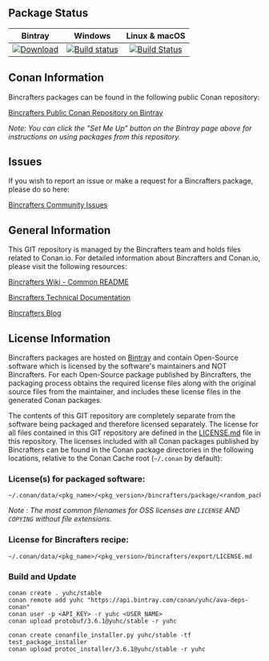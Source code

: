## Package Status

| Bintray | Windows | Linux & macOS |
|:--------:|:---------:|:-----------------:|
|[![Download](https://api.bintray.com/packages/bincrafters/public-conan/protobuf%3Abincrafters/images/download.svg)](https://bintray.com/bincrafters/public-conan/protobuf%3Abincrafters/_latestVersion)|[![Build status](https://ci.appveyor.com/api/projects/status/github/bincrafters/conan-protobuf?svg=true)](https://ci.appveyor.com/project/bincrafters/conan-protobuf)|[![Build Status](https://travis-ci.com/bincrafters/conan-protobuf.svg)](https://travis-ci.com/bincrafters/conan-protobuf)|

## Conan Information

Bincrafters packages can be found in the following public Conan repository:

[Bincrafters Public Conan Repository on Bintray](https://bintray.com/bincrafters/public-conan)

*Note: You can click the "Set Me Up" button on the Bintray page above for instructions on using packages from this repository.*

## Issues

If you wish to report an issue or make a request for a Bincrafters package, please do so here:

[Bincrafters Community Issues](https://github.com/bincrafters/community/issues)

## General Information

This GIT repository is managed by the Bincrafters team and holds files related to Conan.io.  For detailed information about Bincrafters and Conan.io, please visit the following resources:

[Bincrafters Wiki - Common README](https://github.com/bincrafters/community/wiki/Common-README.md)

[Bincrafters Technical Documentation](http://bincrafters.readthedocs.io/en/latest/)

[Bincrafters Blog](https://bincrafters.github.io)

## License Information

Bincrafters packages are hosted on [Bintray](https://bintray.com) and contain Open-Source software which is licensed by the software's maintainers and NOT Bincrafters.  For each Open-Source package published by Bincrafters, the packaging process obtains the required license files along with the original source files from the maintainer, and includes these license files in the generated Conan packages.

The contents of this GIT repository are completely separate from the software being packaged and therefore licensed separately.  The license for all files contained in this GIT repository are defined in the [LICENSE.md](LICENSE.md) file in this repository.  The licenses included with all Conan packages published by Bincrafters can be found in the Conan package directories in the following locations, relative to the Conan Cache root (`~/.conan` by default):

### License(s) for packaged software:

    ~/.conan/data/<pkg_name>/<pkg_version>/bincrafters/package/<random_package_id>/license/<LICENSE_FILES_HERE>

*Note :   The most common filenames for OSS licenses are `LICENSE` AND `COPYING` without file extensions.*

### License for Bincrafters recipe:

    ~/.conan/data/<pkg_name>/<pkg_version>/bincrafters/export/LICENSE.md

### Build and Update

```shell
conan create . yuhc/stable
conan remote add yuhc "https://api.bintray.com/conan/yuhc/ava-deps-conan"
conan user -p <API_KEY> -r yuhc <USER_NAME>
conan upload protobuf/3.6.1@yuhc/stable -r yuhc

conan create conanfile_installer.py yuhc/stable -tf test_package_installer
conan upload protoc_installer/3.6.1@yuhc/stable -r yuhc
```
